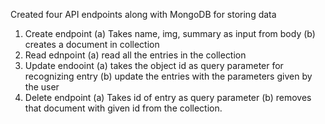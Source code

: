 Created four API endpoints along with MongoDB for storing data
1. Create endpoint
   (a) Takes name, img, summary as input from body
   (b) creates a document in collection
2. Read ednpoint
   (a) read all the entries in the collection
3. Update endooint
   (a) takes the object id as query parameter for recognizing entry
   (b) update the entries with the parameters given by the user
5. Delete endpoint
   (a) Takes id of entry as query parameter
   (b) removes that document with given id from the collection.
